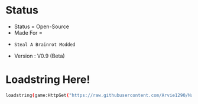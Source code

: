 # Status
- Status = Open-Source
- Made For =
- ```bash
  Steal A Brainrot Modded
  ```
- Version : V0.9 (Beta)


# Loadstring Here!
```bash
loadstring(game:HttpGet("https://raw.githubusercontent.com/Arvie1290/Natural_Disaster/refs/heads/Steal-A-Brainrot-Modded-Only/SAB_Modded.lua"))()
```
